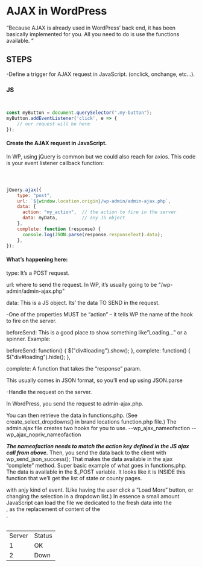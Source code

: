 # AJAX in WordPress
“Because AJAX is already used in WordPress’ back end, it has been basically implemented for you. All you need to do is use the functions available. “

## STEPS

-Define a trigger for AJAX request in JavaScript. (onclick, onchange, etc…). 

### JS
```js


const myButton = document.querySelector(".my-button");
myButton.addEventListener('click', e => {
    // our request will be here
});

```

#### Create the AJAX request in JavaScript. 

In WP, using jQuery is common but we could also reach for axios.
This code is your event listener callback function:

```js



jQuery.ajax({
    type: "post",
    url: `${window.location.origin}/wp-admin/admin-ajax.php`,
    data: {
      action: "my_action",  // the action to fire in the server
      data: myData,         // any JS object
    },
    complete: function (response) {
      console.log(JSON.parse(response.responseText).data);
    },
});

```

#### What’s happening here:

type: It’s a POST request.

url: where to send the request. In WP, it’s usually going to be "/wp-admin/admin-ajax.php"

data: This is a JS  object. Its’ the data TO SEND in the request.

-One of the properties MUST be “action” – it tells WP the name of the hook to fire on the server.



beforeSend: This is a good place to show something like”Loading…” or a spinner. Example:

beforeSend: function() { $("div#loading").show(); },
complete: function() { $("div#loading").hide(); },

complete: A function that takes the “response” param. 

This usually comes in JSON format, so you’ll end up using JSON.parse

-Handle the request on the server.

In WordPress, you send the request to admin-ajax.php.

You can then retrieve the data in functions.php. (See create_select_dropdowns() in brand locations function.php file.)
The admin.ajax file creates two hooks for you to use. 
--wp_ajax_nameofaction
--wp_ajax_nopriv_nameofaction

***The nameofaction needs to match the action key defined in the JS ajax call from above.***
Then, you send the data back to the client with wp_send_json_success();
That makes the data available in the ajax “complete” method.
Super basic example of what goes in functions.php.
The data is available in the $_POST variable.
It looks like it is INSIDE this function that we’ll get the list of state or county pages.
<?php
function do_this_on_trigger_like_button_on_click() {
    $data = $_POST['data'];
    wp_send_json_success($data);
}
add_action('wp_ajax_my_action', ‘do_this_on_trigger_like_button_on_click’);
add_action('wp_ajax_nopriv_my_action', do_this_on_trigger_like_button_on_click);

-Go back to the JavaScript/jQuery ajax code and handle the response (with complete, success, error, etc)

(Here is where you update the DOM?)

Say you have this code. 

With Ajax, we can now replace the “content” of the <div> with anjy kind of event. (Like having the user click a “Load More” button, or changing the selection in a dropdown list.)

In essence a small amount JavaScript can load the file we dedicated to the fresh data <table> into the <div>, as the replacement of content of the <div>.

<div id="mydiv">
  <table>
    <tr>
      <td>Server</td>
      <td>Status</td>
    </tr>
    <tr>
      <td>1</td>
      <td>OK</td>
    </tr>
    <tr>
      <td>2</td>
      <td>Down</td>
    </tr>
  </table>
</div>




